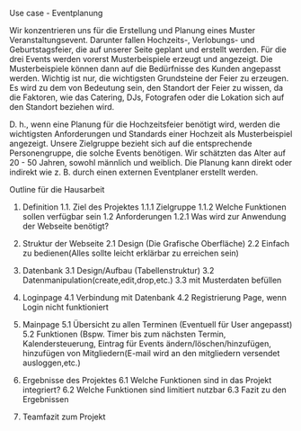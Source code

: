 Use case - Eventplanung

Wir konzentrieren uns für die Erstellung und Planung eines Muster Veranstaltungsevent. Darunter fallen Hochzeits-, Verlobungs- und
Geburtstagsfeier, die auf unserer Seite geplant und erstellt werden.
Für die drei Events werden vorerst Musterbeispiele erzeugt und angezeigt. Die Musterbeispiele können dann auf die Bedürfnisse des Kunden angepasst werden. Wichtig ist nur, die wichtigsten Grundsteine der Feier zu erzeugen.
Es wird zu dem von Bedeutung sein, den Standort der Feier zu wissen, da die Faktoren, wie das Catering, DJs, Fotografen oder die Lokation sich auf den Standort beziehen wird.

D. h., wenn eine Planung für die Hochzeitsfeier benötigt wird, werden die wichtigsten Anforderungen und Standards einer Hochzeit als Musterbeispiel angezeigt. Unsere Zielgruppe bezieht sich
auf die entsprechende Personengruppe, die solche Events benötigen. Wir schätzten das Alter auf 20 - 50 Jahren,
sowohl männlich und weiblich. Die Planung kann direkt oder indirekt wie z. B. durch einen externen Eventplaner erstellt werden.


Outline für die Hausarbeit

1. Definition
    1.1.  Ziel des Projektes
       1.1.1  Zielgruppe
       1.1.2  Welche Funktionen sollen verfügbar sein 
    1.2   Anforderungen
       1.2.1  Was wird zur Anwendung der Webseite benötigt?

2. Struktur der Webseite
    2.1   Design (Die Grafische Oberfläche)
    2.2   Einfach zu bedienen(Alles sollte leicht erklärbar zu erreichen sein)

3.  Datenbank
    3.1   Design/Aufbau (Tabellenstruktur)
    3.2   Datenmanipulation(create,edit,drop,etc.)
    3.3   mit Musterdaten befüllen

4.  Loginpage
    4.1   Verbindung mit Datenbank
    4.2   Registrierung Page, wenn Login nicht funktioniert

5.  Mainpage
    5.1   Übersicht zu allen Terminen (Eventuell für User angepasst)
    5.2   Funktionen
          (Bspw. Timer bis zum nächsten Termin, Kalendersteuerung, Eintrag für Events ändern/löschen/hinzufügen, hinzufügen von Mitgliedern(E-mail wird an den mitgliedern versendet
          ausloggen,etc.)

6. Ergebnisse des Projektes
    6.1   Welche Funktionen sind in das Projekt integriert?
    6.2   Welche Funktionen sind limitiert nutzbar
    6.3   Fazit zu den Ergebnissen
7. Teamfazit zum Projekt




